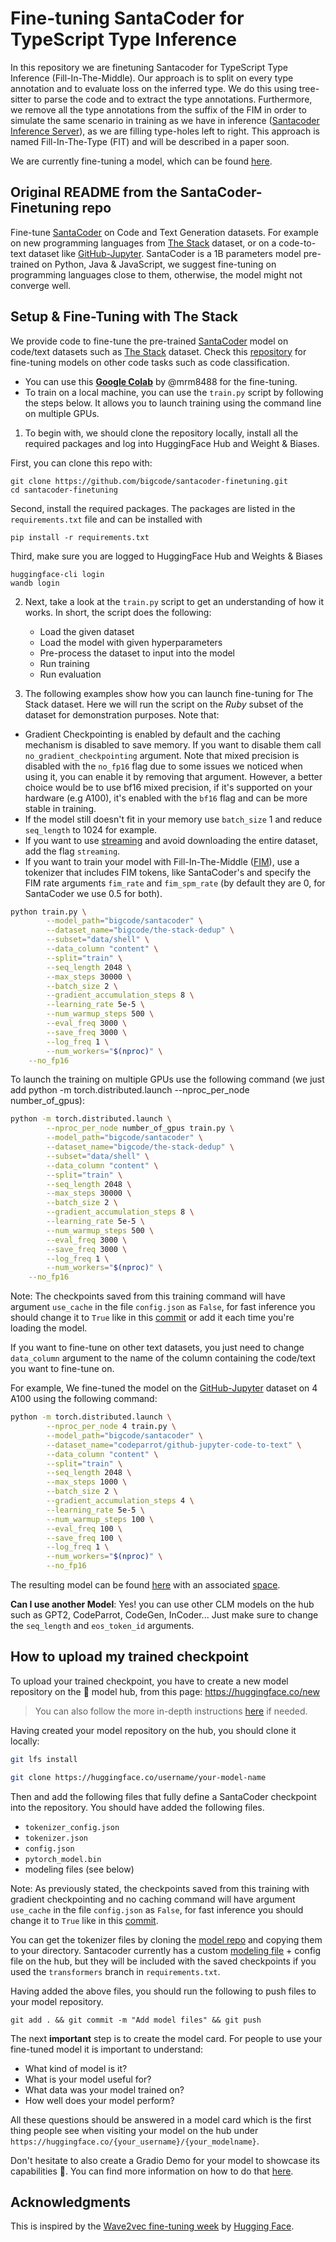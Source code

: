 # Fine-tuning SantaCoder for TypeScript Type Inference

In this repository we are finetuning Santacoder for TypeScript Type Inference (Fill-In-The-Middle).
Our approach is to split on every type annotation and to evaluate loss on the inferred type.
We do this using tree-sitter to parse the code and to extract the type annotations.
Furthermore, we remove all the type annotations from the suffix of the FIM in order to simulate
the same scenario in training as we have in inference ([Santacoder Inference Server](https://github.com/GammaTauAI/sanatacoder-server)),
as we are filling type-holes left to right.
This approach is named Fill-In-The-Type (FIT) and will be described in a paper soon.

We are currently fine-tuning a model, which can be found [here](https://huggingface.co/gammatau/santacoder-ts-fim).

## Original README from the SantaCoder-Finetuning repo

Fine-tune [SantaCoder](https://huggingface.co/bigcode/santacoder) on Code and Text Generation datasets. For example on new programming languages from [The Stack](https://huggingface.co/datasets/bigcode/the-stack) dataset, or on a code-to-text dataset like [GitHub-Jupyter](https://huggingface.co/datasets/codeparrot/github-jupyter-code-to-text). SantaCoder is a 1B parameters model pre-trained on Python, Java & JavaScript, we suggest fine-tuning on programming languages close to them, otherwise, the model might not converge well.

## Setup & Fine-Tuning with The Stack

We provide code to fine-tune the pre-trained [SantaCoder](https://huggingface.co/bigcode/santacoder) model on code/text datasets such as [The Stack](https://huggingface.co/bigcode/the-stack) dataset. Check this [repository](https://github.com/bigcode-project/bigcode-evaluation-harness/tree/main/finetuning) for fine-tuning models on other code tasks such as code classification.

- You can use this [**Google Colab**](https://colab.research.google.com/drive/1UMjeXHwOldpLnWjdm1499o2IYy0RgeTw?usp=sharing) by @mrm8488 for the fine-tuning.
- To train on a local machine, you can use the `train.py` script by following the steps below. It allows you to launch training using the command line on multiple GPUs.

1. To begin with, we should clone the repository locally, install all the required packages and log into HuggingFace Hub and Weight & Biases.

First, you can clone this repo with:

```
git clone https://github.com/bigcode/santacoder-finetuning.git
cd santacoder-finetuning
```

Second, install the required packages. The packages are listed in the `requirements.txt` file and can be installed with

```
pip install -r requirements.txt
```

Third, make sure you are logged to HuggingFace Hub and Weights & Biases

```
huggingface-cli login
wandb login
```

2. Next, take a look at the `train.py` script to get an understanding of how it works. In short, the script does the following:

   - Load the given dataset
   - Load the model with given hyperparameters
   - Pre-process the dataset to input into the model
   - Run training
   - Run evaluation

3. The following examples show how you can launch fine-tuning for The Stack dataset.
   Here we will run the script on the _Ruby_ subset of the dataset for demonstration purposes. Note that:

- Gradient Checkpointing is enabled by default and the caching mechanism is disabled to save memory. If you want to disable them call `no_gradient_checkpointing` argument. Note that mixed precision is disabled with the `no_fp16` flag due to some issues we noticed when using it, you can enable it by removing that argument. However, a better choice would be to use bf16 mixed precision, if it's supported on your hardware (e.g A100), it's enabled with the `bf16` flag and can be more stable in training.
- If the model still doesn't fit in your memory use `batch_size` 1 and reduce `seq_length` to 1024 for example.
- If you want to use [streaming](https://huggingface.co/docs/datasets/stream) and avoid downloading the entire dataset, add the flag `streaming`.
- If you want to train your model with Fill-In-The-Middle ([FIM](https://arxiv.org/abs/2207.14255)), use a tokenizer that includes FIM tokens, like SantaCoder's and specify the FIM rate arguments `fim_rate` and `fim_spm_rate` (by default they are 0, for SantaCoder we use 0.5 for both).

```bash
python train.py \
        --model_path="bigcode/santacoder" \
        --dataset_name="bigcode/the-stack-dedup" \
        --subset="data/shell" \
        --data_column "content" \
        --split="train" \
        --seq_length 2048 \
        --max_steps 30000 \
        --batch_size 2 \
        --gradient_accumulation_steps 8 \
        --learning_rate 5e-5 \
        --num_warmup_steps 500 \
        --eval_freq 3000 \
        --save_freq 3000 \
        --log_freq 1 \
        --num_workers="$(nproc)" \
	--no_fp16
```

To launch the training on multiple GPUs use the following command (we just add python -m torch.distributed.launch \--nproc_per_node number_of_gpus):

```bash
python -m torch.distributed.launch \
        --nproc_per_node number_of_gpus train.py \
        --model_path="bigcode/santacoder" \
        --dataset_name="bigcode/the-stack-dedup" \
        --subset="data/shell" \
        --data_column "content" \
        --split="train" \
        --seq_length 2048 \
        --max_steps 30000 \
        --batch_size 2 \
        --gradient_accumulation_steps 8 \
        --learning_rate 5e-5 \
        --num_warmup_steps 500 \
        --eval_freq 3000 \
        --save_freq 3000 \
        --log_freq 1 \
        --num_workers="$(nproc)" \
	--no_fp16
```

Note: The checkpoints saved from this training command will have argument `use_cache` in the file `config.json` as `False`, for fast inference you should change it to `True` like in this [commit](https://huggingface.co/arjunguha/santacoder-lua/commit/e57b3c39fd29e36ba86970e49618448f5d3d5529) or add it each time you're loading the model.

If you want to fine-tune on other text datasets, you just need to change `data_column` argument to the name of the column containing the code/text you want to fine-tune on.

For example, We fine-tuned the model on the [GitHub-Jupyter](https://huggingface.co/datasets/codeparrot/github-jupyter-code-to-text) dataset on 4 A100 using the following command:

```bash
python -m torch.distributed.launch \
        --nproc_per_node 4 train.py \
        --model_path="bigcode/santacoder" \
        --dataset_name="codeparrot/github-jupyter-code-to-text" \
        --data_column "content" \
        --split="train" \
        --seq_length 2048 \
        --max_steps 1000 \
        --batch_size 2 \
        --gradient_accumulation_steps 4 \
        --learning_rate 5e-5 \
        --num_warmup_steps 100 \
        --eval_freq 100 \
        --save_freq 100 \
        --log_freq 1 \
        --num_workers="$(nproc)" \
        --no_fp16
```

The resulting model can be found [here](https://huggingface.co/loubnabnl/santacoder-code-to-text) with an associated [space](https://huggingface.co/spaces/loubnabnl/santa-explains-code).

**Can I use another Model**: Yes! you can use other CLM models on the hub such as GPT2, CodeParrot, CodeGen, InCoder... Just make sure to change the `seq_length` and `eos_token_id` arguments.

## How to upload my trained checkpoint

To upload your trained checkpoint, you have to create a new model repository on the 🤗 model hub, from this page: https://huggingface.co/new

> You can also follow the more in-depth instructions [here](https://huggingface.co/transformers/model_sharing.html) if needed.

Having created your model repository on the hub, you should clone it locally:

```bash
git lfs install

git clone https://huggingface.co/username/your-model-name
```

Then and add the following files that fully define a SantaCoder checkpoint into the repository. You should have added the following files.

- `tokenizer_config.json`
- `tokenizer.json`
- `config.json`
- `pytorch_model.bin`
- modeling files (see below)

Note: As previously stated, the checkpoints saved from this training with gradient checkpointing and no caching command will have argument `use_cache` in the file `config.json` as `False`, for fast inference you should change it to `True` like in this [commit](https://huggingface.co/arjunguha/santacoder-lua/commit/e57b3c39fd29e36ba86970e49618448f5d3d5529).

You can get the tokenizer files by cloning the [model repo](https://huggingface.co/bigcode/santacoder/tree/main) and copying them to your directory. Santacoder currently has a custom [modeling file](https://huggingface.co/bigcode/santacoder/blob/main/modeling_gpt2_mq.py) + config file on the hub, but they will be included with the saved checkpoints if you used the `transformers` branch in `requirements.txt`.

Having added the above files, you should run the following to push files to your model repository.

```
git add . && git commit -m "Add model files" && git push
```

The next **important** step is to create the model card. For people to use your fine-tuned
model it is important to understand:

- What kind of model is it?
- What is your model useful for?
- What data was your model trained on?
- How well does your model perform?

All these questions should be answered in a model card which is the first thing people see when
visiting your model on the hub under `https://huggingface.co/{your_username}/{your_modelname}`.

Don't hesitate to also create a Gradio Demo for your model to showcase its capabilities 🚀. You can find more information on how to do that [here](https://huggingface.co/docs/hub/spaces-sdks-gradio).

## Acknowledgments

This is inspired by the [Wave2vec fine-tuning week](https://github.com/huggingface/transformers/edit/main/examples/research_projects/wav2vec2/) by [Hugging Face](https://huggingface.co/).

